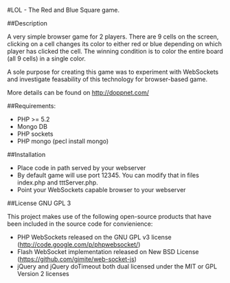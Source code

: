 #LOL - The Red and Blue Square game.

##Description

A very simple browser game for 2 players. There are 9 cells on the screen, clicking on a cell changes its color to either red or blue depending on which player has clicked the cell. The winning condition is to color the entire board (all 9 cells) in a single color. 

A sole purpose for creating this game was to experiment with WebSockets and investigate feasability of this technology for browser-based game. 

More details can be found on http://doppnet.com/

##Requirements:

* PHP >= 5.2
* Mongo DB
* PHP sockets
* PHP mongo (pecl install mongo)

##Installation
* Place code in path served by your webserver
* By default game will use port 12345. You can modify that in files index.php and tttServer.php.
* Point your WebSockets capable browser to your webserver

##License
GNU GPL 3

This project makes use of the following open-source products that have been included in the source code for convienience:

* PHP WebSockets released on the GNU GPL v3 license (http://code.google.com/p/phpwebsocket/)
* Flash WebSocket implementation released on New BSD License (https://github.com/gimite/web-socket-js)
* jQuery and jQuery doTimeout both dual licensed under the MIT or GPL Version 2 licenses

